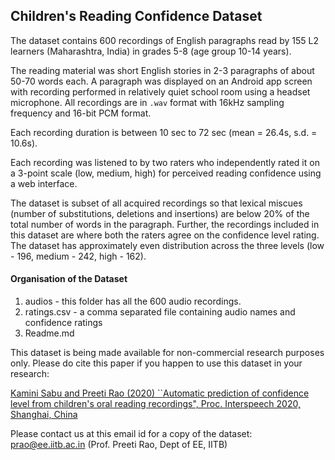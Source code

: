 ## Children's Reading Confidence Dataset

The dataset contains 600 recordings of English paragraphs read by 155 L2 learners (Maharashtra, India) in grades 5-8 (age group 10-14 years). 

The reading material was short English stories in 2-3 paragraphs of about 50-70 words each. A paragraph was displayed on an Android app screen with recording performed in relatively quiet school room using a headset microphone. All recordings are in `.wav` format with 16kHz sampling frequency and 16-bit PCM format. 

Each recording duration is between 10 sec to 72 sec (mean = 26.4s, s.d. = 10.6s).

Each recording was listened to by two raters who independently rated it on a 3-point scale (low, medium, high) for perceived reading confidence using a web interface.

The dataset is subset of all acquired recordings so that lexical miscues (number of substitutions, deletions and insertions) are below 20% of the total number of words in the paragraph. Further, the recordings included in this dataset are where both the raters agree on the confidence level rating. The dataset has approximately even distribution across the three levels (low - 196, medium - 242, high - 162).


#### Organisation of the Dataset
1. audios - this folder has all the 600 audio recordings.
2. ratings.csv - a comma separated file containing audio names and confidence ratings
3. Readme.md


This dataset is being made available for non-commercial research purposes only. Please do cite this paper if you happen to use this dataset in your research:

[Kamini Sabu and Preeti Rao (2020) ``Automatic prediction of confidence level from children's oral reading recordings", Proc. Interspeech 2020, Shanghai, China](https://www.isca-speech.org/archive_v0/Interspeech_2020/abstracts/2276.html)

Please contact us at this email id for a copy of the dataset:
prao@ee.iitb.ac.in
(Prof. Preeti Rao, Dept of EE, IITB)

